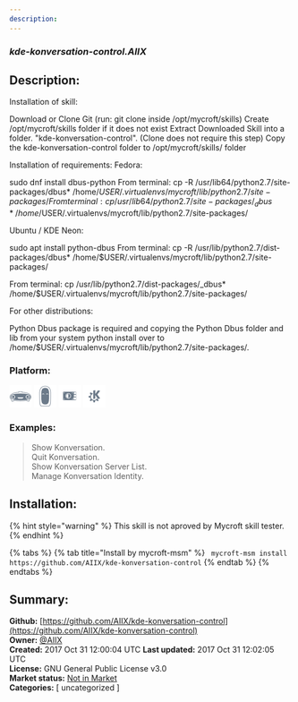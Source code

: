 ```yaml
---
description: 
---
```


### _kde-konversation-control.AIIX_  
## Description:  
Installation of skill:

Download or Clone Git (run: git clone  inside /opt/mycroft/skills)
Create /opt/mycroft/skills folder if it does not exist
Extract Downloaded Skill into a folder. "kde-konversation-control". (Clone does not require this step)
Copy the kde-konversation-control folder to /opt/mycroft/skills/ folder

Installation of requirements:
Fedora:

sudo dnf install dbus-python
From terminal: cp -R /usr/lib64/python2.7/site-packages/dbus* /home/$USER/.virtualenvs/mycroft/lib/python2.7/site-packages/
From terminal: cp /usr/lib64/python2.7/site-packages/_dbus* /home/$USER/.virtualenvs/mycroft/lib/python2.7/site-packages/

Ubuntu / KDE Neon:

sudo apt install python-dbus
From terminal: cp -R /usr/lib/python2.7/dist-packages/dbus* /home/$USER/.virtualenvs/mycroft/lib/python2.7/site-packages/

From terminal: cp /usr/lib/python2.7/dist-packages/_dbus* /home/$USER/.virtualenvs/mycroft/lib/python2.7/site-packages/


For other distributions:

Python Dbus package is required and copying the Python Dbus folder and lib from your system python install over to /home/$USER/.virtualenvs/mycroft/lib/python2.7/site-packages/.
  
  
### Platform:  
 ![Mark I](../.gitbook/assets/mark-1-icon.png)  ![Mark II](../.gitbook/assets/mark-2-icon.png)  ![Picroft](../.gitbook/assets/picroft-icon.png)  ![plasmoid](../.gitbook/assets/kde.png)   
### Examples:  
> Show Konversation.  
> Quit Konversation.  
> Show Konversation Server List.  
> Manage Konversation Identity.  
  
## Installation:  
{% hint style="warning" %}
This skill is not aproved by Mycroft skill tester.
{% endhint %}
    
{% tabs %}
{% tab title="Install by mycroft-msm" %}
``` mycroft-msm install https://github.com/AIIX/kde-konversation-control```
{% endtab %}
  {% endtabs %}
    
## Summary:  
**Github:** [https://github.com/AIIX/kde-konversation-control](https://github.com/AIIX/kde-konversation-control)  
**Owner:** [@AIIX](https://github.com/AIIX)  
**Created:** 2017 Oct 31 12:00:04 UTC  **Last updated:** 2017 Oct 31 12:02:05 UTC  
**License:** GNU General Public License v3.0  
**Market status:** [Not in Market](https://market.mycroft.ai/skill/)  
**Categories:** [ uncategorized ]   

